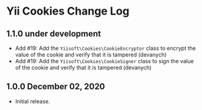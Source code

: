 # Yii Cookies Change Log


## 1.1.0 under development

- Add #19: Add the `Yiisoft\Cookies\CookieEncryptor` class to encrypt the value of the cookie and verify that it is tampered (devanych)
- Add #19: Add the `Yiisoft\Cookies\CookieSigner` class to sign the value of the cookie and verify that it is tampered (devanych)

## 1.0.0 December 02, 2020

- Initial release.
